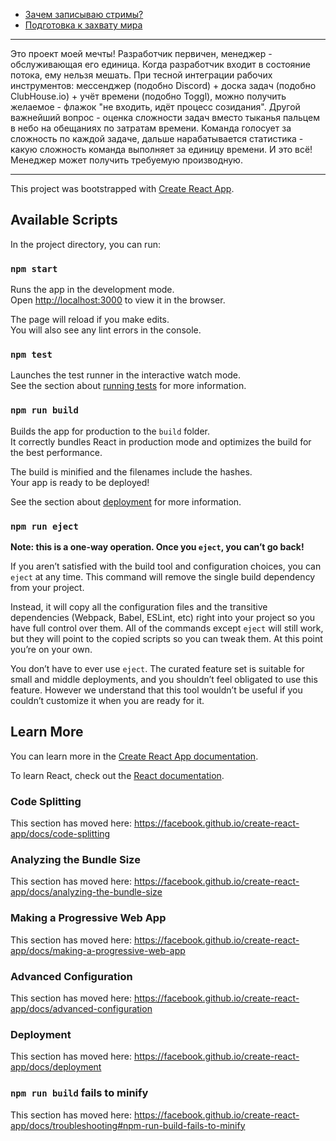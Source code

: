 - [Зачем записываю стримы?](https://habr.com/ru/post/451926/)
- [Подготовка к захвату мира](https://habr.com/ru/post/456020/)

---

Это проект моей мечты! Разработчик первичен, менеджер - обслуживающая его единица. Когда разработчик входит в состояние потока, ему нельзя мешать. При тесной интеграции рабочих инструментов: мессенджер (подобно Discord) + доска задач (подобно ClubHouse.io) + учёт времени (подобно Toggl), можно получить желаемое - флажок "не входить, идёт процесс созидания". Другой важнейший вопрос - оценка сложности задач вместо тыканья пальцем в небо на обещаниях по затратам времени. Команда голосует за сложность по каждой задаче, дальше нарабатывается статистика - какую сложность команда выполняет за единицу времени. И это всё! Менеджер может получить требуемую производную.

---

This project was bootstrapped with [Create React App](https://github.com/facebook/create-react-app).

## Available Scripts

In the project directory, you can run:

### `npm start`

Runs the app in the development mode.<br>
Open [http://localhost:3000](http://localhost:3000) to view it in the browser.

The page will reload if you make edits.<br>
You will also see any lint errors in the console.

### `npm test`

Launches the test runner in the interactive watch mode.<br>
See the section about [running tests](https://facebook.github.io/create-react-app/docs/running-tests) for more information.

### `npm run build`

Builds the app for production to the `build` folder.<br>
It correctly bundles React in production mode and optimizes the build for the best performance.

The build is minified and the filenames include the hashes.<br>
Your app is ready to be deployed!

See the section about [deployment](https://facebook.github.io/create-react-app/docs/deployment) for more information.

### `npm run eject`

**Note: this is a one-way operation. Once you `eject`, you can’t go back!**

If you aren’t satisfied with the build tool and configuration choices, you can `eject` at any time. This command will remove the single build dependency from your project.

Instead, it will copy all the configuration files and the transitive dependencies (Webpack, Babel, ESLint, etc) right into your project so you have full control over them. All of the commands except `eject` will still work, but they will point to the copied scripts so you can tweak them. At this point you’re on your own.

You don’t have to ever use `eject`. The curated feature set is suitable for small and middle deployments, and you shouldn’t feel obligated to use this feature. However we understand that this tool wouldn’t be useful if you couldn’t customize it when you are ready for it.

## Learn More

You can learn more in the [Create React App documentation](https://facebook.github.io/create-react-app/docs/getting-started).

To learn React, check out the [React documentation](https://reactjs.org/).

### Code Splitting

This section has moved here: https://facebook.github.io/create-react-app/docs/code-splitting

### Analyzing the Bundle Size

This section has moved here: https://facebook.github.io/create-react-app/docs/analyzing-the-bundle-size

### Making a Progressive Web App

This section has moved here: https://facebook.github.io/create-react-app/docs/making-a-progressive-web-app

### Advanced Configuration

This section has moved here: https://facebook.github.io/create-react-app/docs/advanced-configuration

### Deployment

This section has moved here: https://facebook.github.io/create-react-app/docs/deployment

### `npm run build` fails to minify

This section has moved here: https://facebook.github.io/create-react-app/docs/troubleshooting#npm-run-build-fails-to-minify
